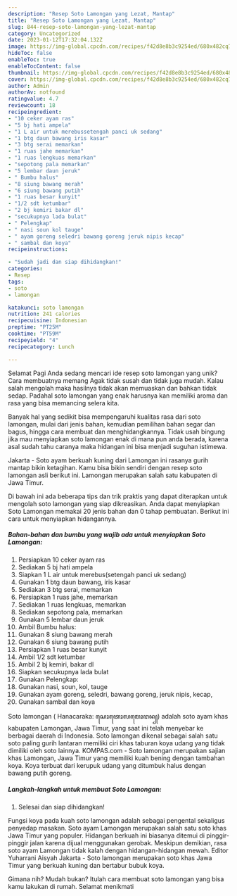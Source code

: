 ```yaml
---
description: "Resep Soto Lamongan yang Lezat, Mantap"
title: "Resep Soto Lamongan yang Lezat, Mantap"
slug: 844-resep-soto-lamongan-yang-lezat-mantap
category: Uncategorized
date: 2023-01-12T17:32:04.132Z
image: https://img-global.cpcdn.com/recipes/f42d8e8b3c9254ed/680x482cq70/soto-lamongan-foto-resep-utama.jpg
hideToc: false
enableToc: true
enableTocContent: false
thumbnail: https://img-global.cpcdn.com/recipes/f42d8e8b3c9254ed/680x482cq70/soto-lamongan-foto-resep-utama.jpg
cover: https://img-global.cpcdn.com/recipes/f42d8e8b3c9254ed/680x482cq70/soto-lamongan-foto-resep-utama.jpg
author: Admin
authorAv: notfound
ratingvalue: 4.7
reviewcount: 18
recipeingredient:
- "10 ceker ayam ras"
- "5 bj hati ampela"
- "1 L air untuk merebussetengah panci uk sedang"
- "1 btg daun bawang iris kasar"
- "3 btg serai memarkan"
- "1 ruas jahe memarkan"
- "1 ruas lengkuas memarkan"
- "sepotong pala memarkan"
- "5 lembar daun jeruk"
- " Bumbu halus"
- "8 siung bawang merah"
- "6 siung bawang putih"
- "1 ruas besar kunyit"
- "1/2 sdt ketumbar"
- "2 bj kemiri bakar dl"
- "secukupnya lada bulat"
- " Pelengkap"
- " nasi soun kol tauge"
- " ayam goreng seledri bawang goreng jeruk nipis kecap"
- " sambal dan koya"
recipeinstructions:

- "Sudah jadi dan siap dihidangkan!"
categories:
- Resep
tags:
- soto
- lamongan

katakunci: soto lamongan 
nutrition: 241 calories
recipecuisine: Indonesian
preptime: "PT25M"
cooktime: "PT59M"
recipeyield: "4"
recipecategory: Lunch

---
```



Selamat Pagi Anda sedang mencari ide resep soto lamongan yang unik? Cara membuatnya memang Agak tidak susah dan tidak juga mudah. Kalau salah mengolah maka hasilnya tidak akan memuaskan dan bahkan tidak sedap. Padahal soto lamongan yang enak harusnya kan memiliki aroma dan rasa yang bisa memancing selera kita.


Banyak hal yang sedikit bisa mempengaruhi kualitas rasa dari soto lamongan, mulai dari jenis bahan, kemudian pemilihan bahan segar dan bagus, hingga cara membuat dan menghidangkannya. Tidak usah bingung jika mau menyiapkan soto lamongan enak di mana pun anda berada, karena asal sudah tahu caranya maka hidangan ini bisa menjadi suguhan istimewa.

Jakarta - Soto ayam berkuah kuning dari Lamongan ini rasanya gurih mantap bikin ketagihan. Kamu bisa bikin sendiri dengan resep soto lamongan asli berikut ini. Lamongan merupakan salah satu kabupaten di Jawa Timur.


Di bawah ini ada beberapa tips dan trik praktis yang dapat diterapkan untuk mengolah soto lamongan yang siap dikreasikan. Anda dapat menyiapkan Soto Lamongan memakai 20 jenis bahan dan 0 tahap pembuatan. Berikut ini cara untuk menyiapkan hidangannya.

<!--inarticleads1-->

##### Bahan-bahan dan bumbu yang wajib ada untuk menyiapkan Soto Lamongan:

1. Persiapkan 10 ceker ayam ras
1. Sediakan 5 bj hati ampela
1. Siapkan 1 L air untuk merebus(setengah panci uk sedang)
1. Gunakan 1 btg daun bawang, iris kasar
1. Sediakan 3 btg serai, memarkan
1. Persiapkan 1 ruas jahe, memarkan
1. Sediakan 1 ruas lengkuas, memarkan
1. Sediakan sepotong pala, memarkan
1. Gunakan 5 lembar daun jeruk
1. Ambil  Bumbu halus:
1. Gunakan 8 siung bawang merah
1. Gunakan 6 siung bawang putih
1. Persiapkan 1 ruas besar kunyit
1. Ambil 1/2 sdt ketumbar
1. Ambil 2 bj kemiri, bakar dl
1. Siapkan secukupnya lada bulat
1. Gunakan  Pelengkap:
1. Gunakan  nasi, soun, kol, tauge
1. Gunakan  ayam goreng, seledri, bawang goreng, jeruk nipis, kecap,
1. Gunakan  sambal dan koya


Soto lamongan ( Hanacaraka: ꦱꦺꦴꦠꦺꦴꦭꦩꦺꦴꦔꦤ꧀) adalah soto ayam khas kabupaten Lamongan, Jawa Timur, yang saat ini telah menyebar ke berbagai daerah di Indonesia. Soto lamongan dikenal sebagai salah satu soto paling gurih lantaran memiliki ciri khas taburan koya udang yang tidak dimiliki oleh soto lainnya. KOMPAS.com - Soto lamongan merupakan sajian khas Lamongan, Jawa Timur yang memiliki kuah bening dengan tambahan koya. Koya terbuat dari kerupuk udang yang ditumbuk halus dengan bawang putih goreng. 

<!--inarticleads2-->

##### Langkah-langkah untuk membuat Soto Lamongan:


1. Selesai dan siap dihidangkan!

Fungsi koya pada kuah soto lamongan adalah sebagai pengental sekaligus penyedap masakan. Soto ayam Lamongan merupakan salah satu soto khas Jawa Timur yang populer. Hidangan berkuah ini biasanya ditemui di pinggir-pinggir jalan karena dijual menggunakan gerobak. Meskipun demikian, rasa soto ayam Lamongan tidak kalah dengan hidangan-hidangan mewah. Editor Yuharrani Aisyah Jakarta - Soto lamongan merupakan soto khas Jawa Timur yang berkuah kuning dan bertabur bubuk koya. 

Gimana nih? Mudah bukan? Itulah cara membuat soto lamongan yang bisa kamu lakukan di rumah. Selamat menikmati
